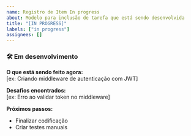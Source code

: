 ```yaml
---
name: Registro de Item In progress
about: Modelo para inclusão de tarefa que está sendo desenvolvida
title: "[IN PROGRESS]"
labels: ["in progress"]
assignees: []
---
```


### 🛠️ Em desenvolvimento

**O que está sendo feito agora:**  
[ex: Criando middleware de autenticação com JWT]

**Desafios encontrados:**  
[ex: Erro ao validar token no middleware]

**Próximos passos:**  
- Finalizar codificação
- Criar testes manuais
